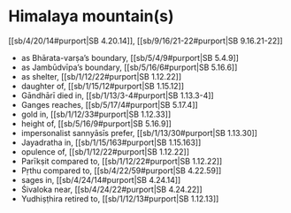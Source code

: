 # Himalaya mountain(s)

[[sb/4/20/14#purport|SB 4.20.14]], [[sb/9/16/21-22#purport|SB 9.16.21-22]]

* as Bhārata-varṣa’s boundary, [[sb/5/4/9#purport|SB 5.4.9]]
* as Jambūdvīpa’s boundary, [[sb/5/16/6#purport|SB 5.16.6]]
* as shelter, [[sb/1/12/22#purport|SB 1.12.22]]
* daughter of, [[sb/1/15/12#purport|SB 1.15.12]]
* Gāndhārī died in, [[sb/1/13/3-4#purport|SB 1.13.3-4]]
* Ganges reaches, [[sb/5/17/4#purport|SB 5.17.4]]
* gold in, [[sb/1/12/33#purport|SB 1.12.33]]
* height of, [[sb/5/16/9#purport|SB 5.16.9]]
* impersonalist sannyāsīs prefer, [[sb/1/13/30#purport|SB 1.13.30]]
* Jayadratha in, [[sb/1/15/163#purport|SB 1.15.163]]
* opulence of, [[sb/1/12/22#purport|SB 1.12.22]]
* Parīkṣit compared to, [[sb/1/12/22#purport|SB 1.12.22]]
* Pṛthu compared to, [[sb/4/22/59#purport|SB 4.22.59]]
* sages in, [[sb/4/24/14#purport|SB 4.24.14]]
* Śivaloka near, [[sb/4/24/22#purport|SB 4.24.22]]
* Yudhiṣṭhira retired to, [[sb/1/12/13#purport|SB 1.12.13]]
